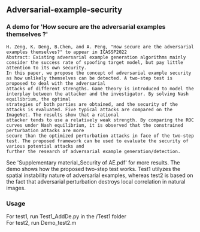 ## Adversarial-example-security
### A demo for 'How secure are the adversarial examples themselves ?' 
    H. Zeng, K. Deng, B.Chen, and A. Peng, "How secure are the adversarial examples themselves?" to appear in ICASSP2022
    Abstract: Existing adversarial example generation algorithms mainly consider the success rate of spoofing target model, but pay little attention to its own security. 
    In this paper, we propose the concept of adversarial example security as how unlikely themselves can be detected. A two-step test is proposed to deal with the adversarial
    attacks of different strengths. Game theory is introduced to model the interplay between the attacker and the investigator. By solving Nash equilibrium, the optimal 
    strategies of both parties are obtained, and the security of the attacks is evaluated. Five typical attacks are compared on the ImageNet. The results show that a rational
    attacker tends to use a relatively weak strength. By comparing the ROC curves under Nash equilibrium, it is observed that the constrained perturbation attacks are more 
    secure than the optimized perturbation attacks in face of the two-step test. The proposed framework can be used to evaluate the security of various potential attacks and
    further the research of adversarial example generation/detection.
    
See 'Supplementary material_Security of AE.pdf' for more results. The demo shows how the proposed two-step test works. Test1 utilyzes the spatial instability nature of adversarial examples, whereas test2 is based on the fact that adversarial perturbation destroys local correlation in natural images.

### Usage
For test1, run Test1_AddDe.py in the /Test1 folder  
For test2, run Demo_test2.m 

